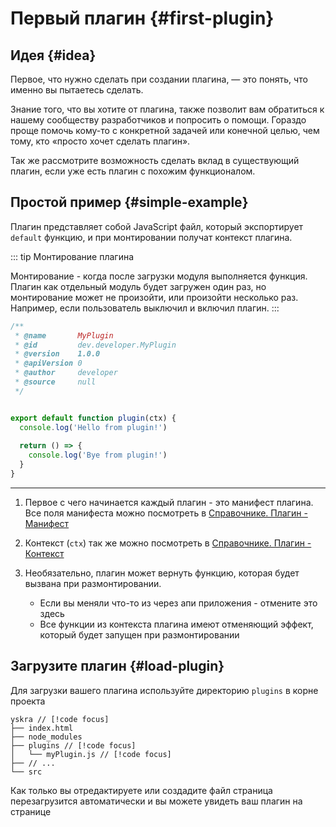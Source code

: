 # Первый плагин {#first-plugin}


## Идея {#idea}

Первое, что нужно сделать при создании плагина, — это понять, что именно вы пытаетесь сделать.

Знание того, что вы хотите от плагина, также позволит вам обратиться к нашему сообществу разработчиков и попросить о помощи. Гораздо проще помочь кому-то с конкретной задачей или конечной целью, чем тому, кто «просто хочет сделать плагин».

Так же рассмотрите возможность сделать вклад в существующий плагин, если уже есть плагин с похожим функционалом.

## Простой пример {#simple-example}

Плагин представляет собой JavaScript файл, который экспортирует `default` функцию, и при монтировании получат контекст плагина.

::: tip Монтирование плагина

Монтирование - когда после загрузки модуля выполняется функция. Плагин как отдельный модуль будет загружен один раз, но монтирование может не произойти, или произойти несколько раз.
Например, если пользователь выключил и включил плагин.
:::

```js :line-numbers
/**
 * @name       MyPlugin
 * @id         dev.developer.MyPlugin
 * @version    1.0.0
 * @apiVersion 0
 * @author     developer
 * @source     null
 */


export default function plugin(ctx) {
  console.log('Hello from plugin!')
  
  return () => {
    console.log('Bye from plugin!')
  }
}
```

---

1. Первое с чего начинается каждый плагин - это манифест плагина. Все поля манифеста можно посмотреть в [Справочнике. Плагин - Манифест](../../reference/plugin-manifest.md)

2. Контекст (`ctx`) так же можно посмотреть в [Справочнике. Плагин - Контекст](../../reference/plugin-context.md)

3. Необязательно, плагин может вернуть функцию, которая будет вызвана при размонтировании.
   - Если вы меняли что-то из через апи приложения - отмените это здесь
   - Все функции из контекста плагина имеют отменяющий эффект, который будет запущен при размонтировании

## Загрузите плагин {#load-plugin}

Для загрузки вашего плагина используйте директорию `plugins` в корне проекта

```console
yskra // [!code focus]
├── index.html
├── node_modules
├── plugins // [!code focus]
│   └── myPlugin.js // [!code focus]
├── // ...
└── src
```

Как только вы отредактируете или создадите файл страница перезагрузится автоматически и вы можете увидеть ваш плагин на странице <ExternalLink href="http://localhost:8930/settings/plugins" />

